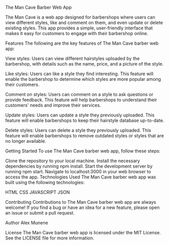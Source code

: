 The Man Cave Barber Web App

The Man Cave is a web app designed for barbershops where users can view different styles, like and comment on them, and even update or delete existing styles. This app provides a simple, user-friendly interface that makes it easy for customers to engage with their barbershop online.

Features
The following are the key features of The Man Cave barber web app:

View styles: Users can view different hairstyles uploaded by the barbershop, with details such as the name, price, and a picture of the style.

Like styles: Users can like a style they find interesting. This feature will enable the barbershop to determine which styles are more popular among their customers.

Comment on styles: Users can comment on a style to ask questions or provide feedback. This feature will help barbershops to understand their customers' needs and improve their services.

Update styles: Users can update a style they previously uploaded. This feature will enable barbershops to keep their hairstyle database up-to-date.

Delete styles: Users can delete a style they previously uploaded. This feature will enable barbershops to remove outdated styles or styles that are no longer available.

Getting Started
To use The Man Cave barber web app, follow these steps:

Clone the repository to your local machine.
Install the necessary dependencies by running npm install.
Start the development server by running npm start.
Navigate to localhost:3000 in your web browser to access the app.
Technologies Used
The Man Cave barber web app was built using the following technologies:

HTML
CSS
JAVASCRIPT
JSON

Contributing
Contributions to The Man Cave barber web app are always welcome! If you find a bug or have an idea for a new feature, please open an issue or submit a pull request.

Author
Alex Munene

License
The Man Cave barber web app is licensed under the MIT License. See the LICENSE file for more information.